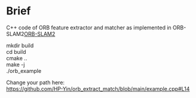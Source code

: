 # Brief
C++ code of ORB feature extractor and matcher as implemented in ORB-SLAM2[ORB-SLAM2](https://github.com/raulmur/ORB_SLAM2)   

mkdir build  
cd build  
cmake ..  
make -j  
./orb_example  

Change your path here:   
https://github.com/HP-Yin/orb_extract_match/blob/main/example.cpp#L14
